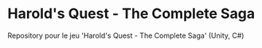 # Harold's Quest - The Complete Saga
Repository pour le jeu 'Harold's Quest - The Complete Saga' (Unity, C#)
